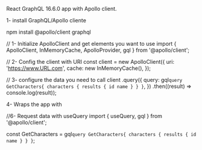 React GraphQL 16.6.0 app with Apollo client.

1- install GraphQL/Apollo cliente

npm install @apollo/client graphql

// 1- Initialize ApolloClient and get elements you want to use
import { ApolloClient, InMemoryCache, ApolloProvider, gql } from '@apollo/client';

// 2- Config the client with URI
const client = new ApolloClient({
  uri: 'https://www.URL.com',
  cache: new InMemoryCache(),
});

// 3- configure the data you need to call
client
  .query({
    query: gql`
    query GetCharacters{
      characters {
        results {
          id
          name
        }
      }
    }
    `,
  })
  .then((result) => console.log(result));

  4- Wraps the app with <ApolloProvider client={client}>

  //6- Request data with useQuery
import { useQuery, gql } from '@apollo/client';

const GetCharacters = gql`
query GetCharacters{
  characters {
    results {
      id
      name
    }
  }
}
`;



